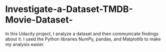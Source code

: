 # Investigate-a-Dataset-TMDB-Movie-Dataset-
In this Udacity project, I analyze a dataset and then communicate findings about it. I used the Python libraries NumPy, pandas, and Matplotlib to make my analysis easier.
